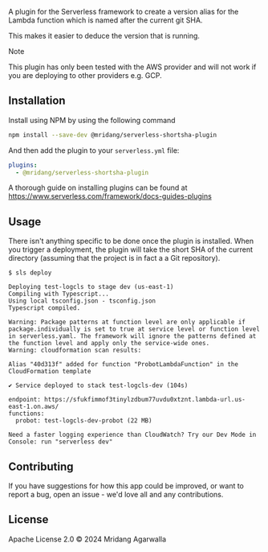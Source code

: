 A plugin for the Serverless framework to create a version alias
for the Lambda function which is named after the current git
SHA.

This makes it easier to deduce the version that is running.

> [!NOTE]
> This plugin has only been tested with the AWS provider and will
> not work if you are deploying to other providers e.g. GCP.

## Installation

Install using NPM by using the following command

```sh
npm install --save-dev @mridang/serverless-shortsha-plugin
```

And then add the plugin to your `serverless.yml` file:

```yaml
plugins:
  - @mridang/serverless-shortsha-plugin
```

A thorough guide on installing plugins can be found at
https://www.serverless.com/framework/docs-guides-plugins

## Usage

There isn't anything specific to be done once the plugin is installed.
When you trigger a deployment, the plugin will take the short SHA
of the current directory (assuming that the project is in fact a
a Git repository).

```
$ sls deploy

Deploying test-logcls to stage dev (us-east-1)
Compiling with Typescript...
Using local tsconfig.json - tsconfig.json
Typescript compiled.

Warning: Package patterns at function level are only applicable if package.individually is set to true at service level or function level in serverless.yaml. The framework will ignore the patterns defined at the function level and apply only the service-wide ones.
Warning: cloudformation scan results:

Alias "40d313f" added for function "ProbotLambdaFunction" in the CloudFormation template

✔ Service deployed to stack test-logcls-dev (104s)

endpoint: https://sfukfimmof3tinylzdbum77uvdu0xtznt.lambda-url.us-east-1.on.aws/
functions:
  probot: test-logcls-dev-probot (22 MB)

Need a faster logging experience than CloudWatch? Try our Dev Mode in Console: run "serverless dev"
```

## Contributing

If you have suggestions for how this app could be improved, or
want to report a bug, open an issue - we'd love all and any
contributions.

## License

Apache License 2.0 © 2024 Mridang Agarwalla
